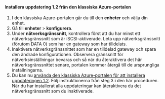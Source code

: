 <!--author=SharS last changed: 03/17/2016-->

#### <a name="to-install-update-12-from-the-azure-classic-portal"></a>Installera uppdatering 1.2 från den klassiska Azure-portalen
1. I den klassiska Azure-portalen går du till den **enheter** och välja din enhet.
2. Gå till **enheter** > **konfigurera**.
3. Under **nätverksgränssnitt**, kontrollera först att du har minst ett nätverksgränssnitt som är iSCSI-aktiverade. Leta upp nätverksgränssnitt (förutom DATA 0) som har en gateway som har tilldelats.
4. Inaktivera nätverksgränssnittet som har en tilldelad gateway och spara den ändrade konfigurationen. Observera gränssnitt för nätverksinställningar bevaras och så när du återaktivera det här nätverksgränssnittet senare, portalen kommer återgå till de ursprungliga inställningarna.
5. Du kan nu [använda den klassiska Azure-portalen för att installera uppdateringen 1.2](#install-update-12-via-the-azure-classic-portal). Följ instruktionerna från steg 3 i den här proceduren. När du har installerat alla uppdateringar kan återaktivera du det nätverksgränssnitt som du inaktiverade.

